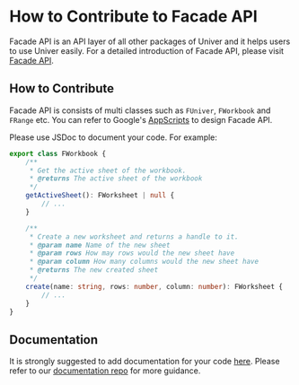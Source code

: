 # How to Contribute to Facade API

Facade API is an API layer of all other packages of Univer and it helps users to use Univer easily. For a detailed introduction of Facade API, please visit [Facade API](https://univer.ai/guides/sheet/facade/facade).

## How to Contribute

Facade API is consists of multi classes such as `FUniver`, `FWorkbook` and `FRange` etc. You can refer to Google's [AppScripts](https://developers.google.com/apps-script/reference/spreadsheet) to design Facade API.

Please use JSDoc to document your code. For example:

```typescript
export class FWorkbook {
    /**
     * Get the active sheet of the workbook.
     * @returns The active sheet of the workbook
     */
    getActiveSheet(): FWorksheet | null {
        // ...
    }

    /**
     * Create a new worksheet and returns a handle to it.
     * @param name Name of the new sheet
     * @param rows How may rows would the new sheet have
     * @param column How many columns would the new sheet have
     * @returns The new created sheet
     */
    create(name: string, rows: number, column: number): FWorksheet {
        // ...
    }
}
```

## Documentation

It is strongly suggested to add documentation for your code [here](https://github.com/dream-num/univer.ai/tree/dev/packages/community/src/content/docs/guides/sheet/facade). Please refer to our [documentation repo](https://github.com/dream-num/docs) for more guidance.
